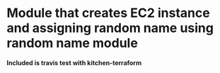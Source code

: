 # Module that creates EC2 instance and assigning random name using random name module
**Included is travis test with kitchen-terraform**
